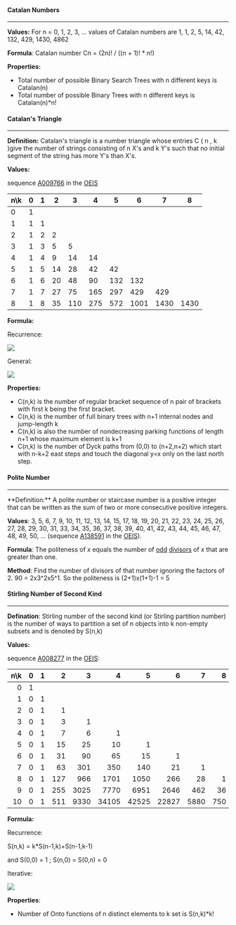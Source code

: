 #### Catalan Numbers

<hr>

**Values:** For n = 0, 1, 2, 3, … values of Catalan numbers are 1, 1, 2, 5, 14, 42, 132, 429, 1430, 4862

**Formula**: Catalan number Cn = (2n)! / ((n + 1)! * n!)

**Properties:**

- Total number of possible Binary Search Trees with n different keys is Catalan(n)
- Total number of possible Binary Trees with n different keys is Catalan(n)*n!

####  Catalan's Triangle

<hr>

**Definition:** Catalan's triangle is a number triangle whose entries C ( n , k )give the number of strings consisting of n X's and k Y's such that no initial segment of the string has more Y's than X's.

**Values:**

sequence [A009766](https://oeis.org/A009766) in the [OEIS](https://en.wikipedia.org/wiki/On-Line_Encyclopedia_of_Integer_Sequences)

| n\k  | 0    | 1    | 2    | 3    | 4    | 5    | 6    | 7    | 8    |
| ---- | ---- | ---- | ---- | ---- | ---- | ---- | ---- | ---- | ---- |
| 0    | 1    |      |      |      |      |      |      |      |      |
| 1    | 1    | 1    |      |      |      |      |      |      |      |
| 2    | 1    | 2    | 2    |      |      |      |      |      |      |
| 3    | 1    | 3    | 5    | 5    |      |      |      |      |      |
| 4    | 1    | 4    | 9    | 14   | 14   |      |      |      |      |
| 5    | 1    | 5    | 14   | 28   | 42   | 42   |      |      |      |
| 6    | 1    | 6    | 20   | 48   | 90   | 132  | 132  |      |      |
| 7    | 1    | 7    | 27   | 75   | 165  | 297  | 429  | 429  |      |
| 8    | 1    | 8    | 35   | 110  | 275  | 572  | 1001 | 1430 | 1430 |

**Formula:**

Recurrence:

![](https://wikimedia.org/api/rest_v1/media/math/render/svg/7a284f32206f0d1cd2ce87390d8b95a2572f8398)

General:

![](https://wikimedia.org/api/rest_v1/media/math/render/svg/475e24591d1d9e24a32c7e110ce2311028dc5d12)

**Properties:**

- C(n,k) is the number of regular bracket sequence of n pair of brackets with first k being the first bracket.
- C(n,k) is the number of full binary trees with n+1 internal nodes and jump-length k
- C(n,k) is also the number of nondecreasing parking functions of length n+1 whose maximum element is k+1
- C(n,k) is the number of Dyck paths from (0,0) to (n+2,n+2) which start with n-k+2 east steps and touch the diagonal y=x only on the last north step.



#### Polite Number  

<hr>
**Definition:** A polite number or staircase number is a positive integer that can be written as the sum of two or more consecutive positive integers. 

**Values**: 3, 5, 6, 7, 9, 10, 11, 12, 13, 14, 15, 17, 18, 19, 20, 21, 22, 23, 24,  25, 26, 27, 28, 29, 30, 31, 33, 34, 35, 36, 37, 38, 39, 40, 41, 42, 43,  44, 45, 46, 47, 48, 49, 50, ... (sequence [A138591](https://oeis.org/A138591) in the [OEIS](https://en.wikipedia.org/wiki/On-Line_Encyclopedia_of_Integer_Sequences)).

**Formula**:  The politeness of *x* equals the number of [odd](https://en.wikipedia.org/wiki/Odd_number) [divisors](https://en.wikipedia.org/wiki/Divisor) of *x* that are greater than one.

**Method**: Find the number of divisors of that number ignoring the factors of 2. 90 = 2x3^2x5^1. So the politeness is (2+1)x(1+1)-1 = 5



#### Stirling Number of Second Kind

<hr>

**Defination**: Stirling number of the second kind (or Stirling partition number) is the number of ways to partition a set of n objects into k non-empty subsets and is denoted by S(n,k)

**Values:**

sequence [A008277](https://oeis.org/A008277) in the [OEIS](https://en.wikipedia.org/wiki/On-Line_Encyclopedia_of_Integer_Sequences):

|  n\k |    0 |    1 |    2 |    3 |     4 |     5 |     6 |    7 |    8 |    9 |   10 |
| ---: | ---: | ---: | ---: | ---: | ----: | ----: | ----: | ---: | ---: | ---: | ---: |
|    0 |    1 |      |      |      |       |       |       |      |      |      |      |
|    1 |    0 |    1 |      |      |       |       |       |      |      |      |      |
|    2 |    0 |    1 |    1 |      |       |       |       |      |      |      |      |
|    3 |    0 |    1 |    3 |    1 |       |       |       |      |      |      |      |
|    4 |    0 |    1 |    7 |    6 |     1 |       |       |      |      |      |      |
|    5 |    0 |    1 |   15 |   25 |    10 |     1 |       |      |      |      |      |
|    6 |    0 |    1 |   31 |   90 |    65 |    15 |     1 |      |      |      |      |
|    7 |    0 |    1 |   63 |  301 |   350 |   140 |    21 |    1 |      |      |      |
|    8 |    0 |    1 |  127 |  966 |  1701 |  1050 |   266 |   28 |    1 |      |      |
|    9 |    0 |    1 |  255 | 3025 |  7770 |  6951 |  2646 |  462 |   36 |    1 |      |
|   10 |    0 |    1 |  511 | 9330 | 34105 | 42525 | 22827 | 5880 |  750 |   45 |    1 |

**Formula:**

Recurrence: 

S(n,k) = k*S(n-1,k)+S(n-1,k-1)

and S(0,0) = 1 ; S(n,0) = S(0,n) = 0

Iterative:

![](https://wikimedia.org/api/rest_v1/media/math/render/svg/f6804fc81d0be09e3345b48778c4f965966657e3)

**Properties**:

- Number of Onto functions of n distinct elements to k set is S(n,k)*k!